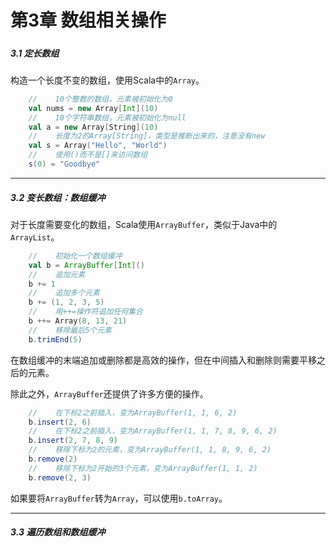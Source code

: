 # 第3章 数组相关操作

##### 

##### 3.1 定长数组

构造一个长度不变的数组，使用Scala中的`Array`。

```scala
    //    10个整数的数组，元素被初始化为0
    val nums = new Array[Int](10)
    //    10个字符串数组，元素被初始化为null
    val a = new Array[String](10)
    //    长度为2的Array[String]，类型是推断出来的，注意没有new
    val s = Array("Hello", "World")
    //    使用()而不是[]来访问数组
    s(0) = "Goodbye"
```

---

##### 3.2 变长数组：数组缓冲

对于长度需要变化的数组，Scala使用`ArrayBuffer`，类似于Java中的`ArrayList`。

```scala
    //    初始化一个数组缓冲
    val b = ArrayBuffer[Int]()
    //    追加元素
    b += 1
    //    追加多个元素
    b += (1, 2, 3, 5)
    //    用++=操作符追加任何集合
    b ++= Array(8, 13, 21)
    //    移除最后5个元素
    b.trimEnd(5)
```

在数组缓冲的末端追加或删除都是高效的操作，但在中间插入和删除则需要平移之后的元素。

除此之外，`ArrayBuffer`还提供了许多方便的操作。

```scala
    //    在下标2之前插入，变为ArrayBuffer(1, 1, 6, 2)
    b.insert(2, 6)
    //    在下标2之前插入，变为ArrayBuffer(1, 1, 7, 8, 9, 6, 2)
    b.insert(2, 7, 8, 9)
    //    移除下标为2的元素，变为ArrayBuffer(1, 1, 8, 9, 6, 2)
    b.remove(2)
    //    移除下标为2开始的3个元素，变为ArrayBuffer(1, 1, 2)
    b.remove(2, 3)
```

如果要将`ArrayBuffer`转为`Array`，可以使用`b.toArray`。

---

##### 3.3 遍历数组和数组缓冲



